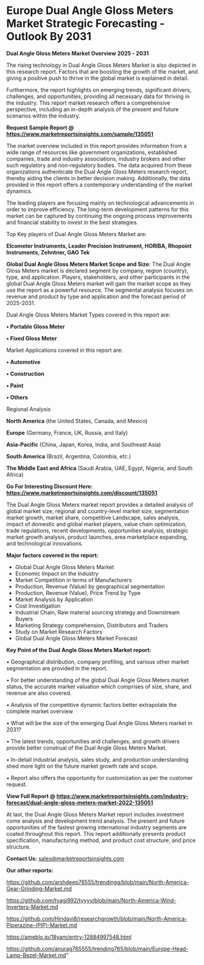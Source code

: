  # Europe Dual Angle Gloss Meters Market Strategic Forecasting - Outlook By 2031

<Strong> Dual Angle Gloss Meters Market Overview 2025 - 2031</strong>

The rising technology in Dual Angle Gloss Meters Market is also depicted in this research report. Factors that are boosting the growth of the market, and giving a positive push to thrive in the global market is explained in detail.

Furthermore, the report highlights on emerging trends, significant drivers, challenges, and opportunities, providing all necessary data for thriving in the industry. This report market research offers a comprehensive perspective, including an in-depth analysis of the present and future scenarios within the industry.

<strong>Request Sample Report @ <a href=https://www.marketreportsinsights.com/sample/135051>https://www.marketreportsinsights.com/sample/135051</a></strong>

The market overview included in this report provides information from a wide range of resources like government organizations, established companies, trade and industry associations, industry brokers and other such regulatory and non-regulatory bodies. The data acquired from these organizations authenticate the Dual Angle Gloss Meters research report, thereby aiding the clients in better decision making. Additionally, the data provided in this report offers a contemporary understanding of the market dynamics.

The leading players are focusing mainly on technological advancements in order to improve efficiency. The long-term development patterns for this market can be captured by continuing the ongoing process improvements and financial stability to invest in the best strategies.

Top Key players of Dual Angle Gloss Meters Market are:

<strong>Elcometer Instruments, Leader Precision Instrument, HORIBA, Rhopoint Instruments, Zehntner, GAO Tek</strong>

<strong><b>Global Dual Angle Gloss Meters Market Scope and Size:</b></strong>
The Dual Angle Gloss Meters market is declared segment by company, region (country), type, and application. Players, stakeholders, and other participants in the global Dual Angle Gloss Meters market will gain the market scope as they use the report as a powerful resource. The segmental analysis focuses on revenue and product by type and application and the forecast period of 2025-2031.

Dual Angle Gloss Meters Market Types covered in this report are:

<strong>• Portable Gloss Meter

• Fixed Gloss Meter</strong>

Market Applications covered in this report are:

<strong>• Automotive

• Construction

• Paint

• Others</strong> 

Regional Analysis

<strong>North America</strong> (the United States, Canada, and Mexico)

<strong>Europe</strong> (Germany, France, UK, Russia, and Italy)

<strong>Asia-Pacific</strong> (China, Japan, Korea, India, and Southeast Asia)

<strong>South America</strong> (Brazil, Argentina, Colombia, etc.)

<strong>The Middle East and Africa</strong> (Saudi Arabia, UAE, Egypt, Nigeria, and South Africa)

<strong>Go For Interesting Discount Here: <a href=https://www.marketreportsinsights.com/discount/135051>https://www.marketreportsinsights.com/discount/135051</a></strong>

The Dual Angle Gloss Meters market report provides a detailed analysis of global market size, regional and country-level market size, segmentation market growth, market share, competitive Landscape, sales analysis, impact of domestic and global market players, value chain optimization, trade regulations, recent developments, opportunities analysis, strategic market growth analysis, product launches, area marketplace expanding, and technological innovations.

<strong><b>Major factors covered in the report:</b></strong>
<ul>
  <li>Global Dual Angle Gloss Meters Market </li>
  <li>Economic Impact on the Industry</li>
  <li>Market Competition in terms of Manufacturers</li>
  <li>Production, Revenue (Value) by geographical segmentation</li>
  <li>Production, Revenue (Value), Price Trend by Type</li>
  <li>Market Analysis by Application</li>
  <li>Cost Investigation</li>
  <li>Industrial Chain, Raw material sourcing strategy and Downstream Buyers</li>
  <li>Marketing Strategy comprehension, Distributors and Traders</li>
  <li>Study on Market Research Factors</li>
  <li>Global Dual Angle Gloss Meters Market Forecast</li>
</ul>

<strong><b>Key Point of the Dual Angle Gloss Meters Market report:</b></strong>

• Geographical distribution, company profiling, and various other market segmentation are provided in the report.

• For better understanding of the global Dual Angle Gloss Meters market status, the accurate market valuation which comprises of size, share, and revenue are also covered.

• Analysis of the competitive dynamic factors better extrapolate the complete market overview

• What will be the size of the emerging Dual Angle Gloss Meters market in 2031?

• The latest trends, opportunities and challenges, and growth drivers provide better construal of the Dual Angle Gloss Meters Market.

• In-detail industrial analysis, sales study, and production understanding shed more light on the future market growth rate and scope.

• Report also offers the opportunity for customization as per the customer request.

<strong><b>View Full Report @ <a href=https://www.marketreportsinsights.com/industry-forecast/dual-angle-gloss-meters-market-2022-135051>https://www.marketreportsinsights.com/industry-forecast/dual-angle-gloss-meters-market-2022-135051</a></b></strong>


At last, the Dual Angle Gloss Meters Market report includes investment come analysis and development trend analysis. The present and future opportunities of the fastest growing international industry segments are coated throughout this report. This report additionally presents product specification, manufacturing method, and product cost structure, and price structure.

<strong>Contact Us:</strong>
sales@marketreportsinsights.com

<strong>Our other reports:</strong>

<a href=https://github.com/arshdeep76555/trendingg/blob/main/North-America-Gear-Grinding-Market.md>https://github.com/arshdeep76555/trendingg/blob/main/North-America-Gear-Grinding-Market.md</a>

<a href=https://github.com/tyagi992/tyyyy/blob/main/North-America-Wind-Inverters-Market.md>https://github.com/tyagi992/tyyyy/blob/main/North-America-Wind-Inverters-Market.md</a>

<a href=https://github.com/Hindavi8/researchgrowth/blob/main/North-America-Piperazine-(PIP)-Market.md>https://github.com/Hindavi8/researchgrowth/blob/main/North-America-Piperazine-(PIP)-Market.md</a>

<a href=https://ameblo.jp/18yam/entry-12884997548.html>https://ameblo.jp/18yam/entry-12884997548.html</a>

<a href=https://github.com/anurag765555/trending765/blob/main/Europe-Head-Lamp-Bezel-Market.md>https://github.com/anurag765555/trending765/blob/main/Europe-Head-Lamp-Bezel-Market.md</a>"
